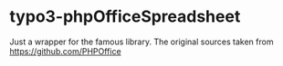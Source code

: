 # typo3-phpOfficeSpreadsheet
Just a wrapper for the famous library. The original sources taken from https://github.com/PHPOffice
